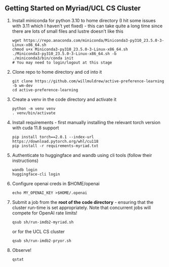 Getting Started on Myriad/UCL CS Cluster
-------------------------

1. Install miniconda for python 3.10 to home directory (I hit some issues with 3.11 which I haven't yet fixed) - 
   this can take quite a long time since there are lots of small files and lustre doesn't like this
    ```
    wget https://repo.anaconda.com/miniconda/Miniconda3-py310_23.5.0-3-Linux-x86_64.sh
    chmod u+x Miniconda3-py310_23.5.0-3-Linux-x86_64.sh
    ./Miniconda3-py310_23.5.0-3-Linux-x86_64.sh -b
    ./miniconda3/bin/conda init
    # You may need to login/logout at this stage
    ```
1. Clone repo to home directory and cd into it
    ```
    git clone https://github.com/willmuldrew/active-preference-learning -b wm-dev
    cd active-preference-learning
    ```
1. Create a venv in the code directory and activate it
   ```
   python -m venv venv
   . venv/bin/activate
   ```
1. Install requirements - first manually installing the relevant torch version with cuda 11.8 support
   ```
   pip install torch==2.0.1 --index-url https://download.pytorch.org/whl/cu118
   pip install -r requirements-myriad.txt
   ```
1. Authenticate to huggingface and wandb using cli tools (follow their instructions)
   ```
   wandb login
   huggingface-cli login
   ```
1. Configure openai creds in $HOME/openai
   ``` 
   echo MY_OPENAI_KEY >$HOME/.openai
   ```
1. Submit a job from the **root of the code directory** - ensuring that the cluster run-time is set appropriately. 
   Note that concurrent jobs will compete for OpenAI rate limits!  
   ```
   qsub sh/run-imdb2-myriad.sh
   ```
   or for the UCL CS cluster
   ```
   qsub sh/run-imdb2-pryor.sh
   ```
1. Observe!
   ```
   qstat
   ```
